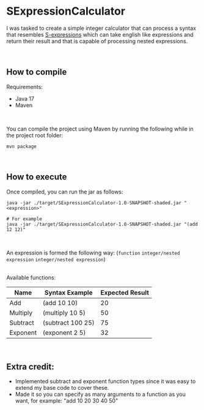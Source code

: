# SExpressionCalculator
I was tasked to create a simple integer calculator that can process a syntax that resembles [S-expressions](https://en.wikipedia.org/wiki/S-expression) 
which can take english like expressions and return their result and that is capable of processing nested expressions.

<br>  

## How to compile
Requirements: 
* Java 17
* Maven

<br>  

You can compile the project using Maven by running the following while in the project root folder:
```shell
mvn package
```
  
  
<br>  

## How to execute
Once compiled, you can run the jar as follows:
```shell
java -jar ./target/SExpressionCalculator-1.0-SNAPSHOT-shaded.jar "<expression>"

# For example
java -jar ./target/SExpressionCalculator-1.0-SNAPSHOT-shaded.jar "(add 12 12)"
```

<br>  

An expression is formed the following way: (`function` `integer/nested expression` `integer/nested expression`)

<br>  
Available functions:  

| Name     | Syntax Example    | Expected Result |
|----------|-------------------|-----------------|
| Add      | (add 10 10)       | 20              |
| Multiply | (multiply 10 5)   | 50              |
| Subtract | (subtract 100 25) | 75              |
| Exponent | (exponent 2 5)    | 32              |


<br>  

## Extra credit:
* Implemented subtract and exponent function types since it was easy to extend my base code to cover these.
* Made it so you can specify as many arguments to a function as you want, for example: "add 10 20 30 40 50"
